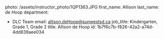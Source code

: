 photo: /assets/instructor_photo/1QP1363.JPG
first_name: Allison
last_name: de Hoop
department:
  - DLC Team
email: allison.deHoop@sunwestsd.ca
job_title: Kindergarten, Grade 1, Grade 2
title: Allison de Hoop
id: 1b7f6c7b-f826-42a2-a74d-4dd839aee034
